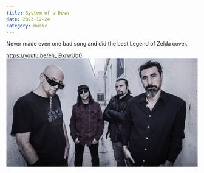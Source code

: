 ```yaml
---
title: System of a Down
date: 2023-12-24
category: music
---
```


Never made even one bad song and did the best Legend of Zelda cover.

https://youtu.be/eh_j9xrwUb0
![SOAD](/public/images/soad.jpg)
